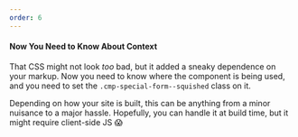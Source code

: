 ```yaml
---
order: 6
---
```


#### Now You Need to Know About Context

That CSS might not look _too_ bad, but it added a sneaky dependence on your markup. Now you need to know where the component is being used, and you need to set the `.cmp-special-form--squished` class on it.

Depending on how your site is built, this can be anything from a minor nuisance to a major hassle. Hopefully, you can handle it at build time, but it might require client-side JS 😱
